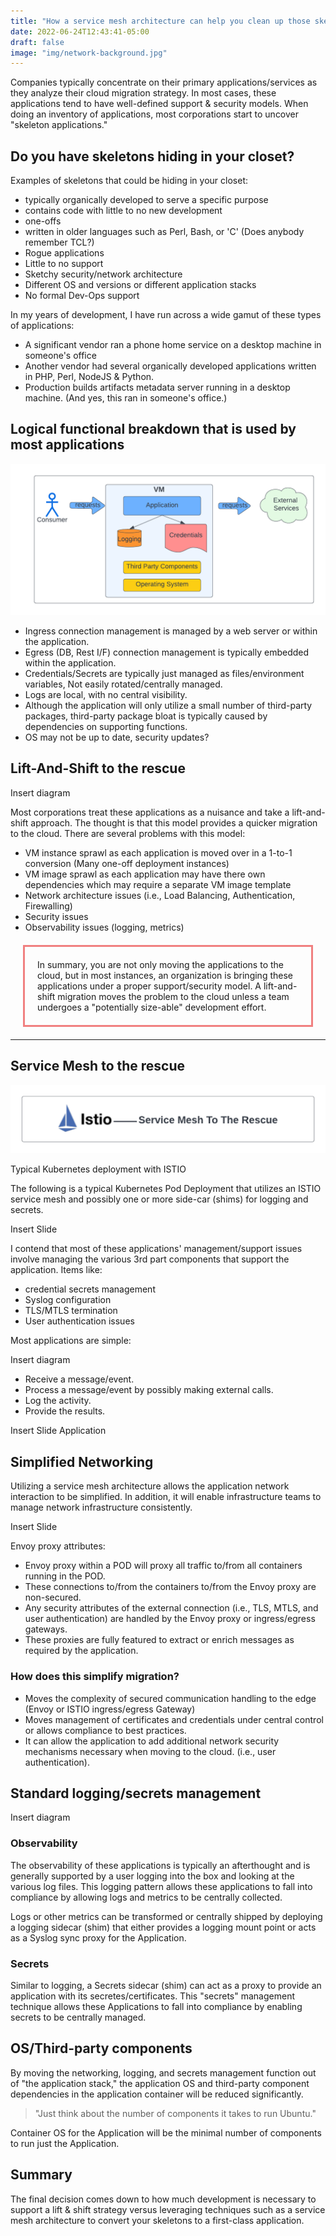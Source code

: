 ```yaml
---
title: "How a service mesh architecture can help you clean up those skeletons in your closet."
date: 2022-06-24T12:43:41-05:00
draft: false 
image: "img/network-background.jpg"
---
```



Companies typically concentrate on their primary applications/services as they analyze their cloud migration strategy. In most cases, these applications tend to have well-defined support & security models. When doing an inventory of applications, most corporations start to uncover "skeleton applications."

## Do you have skeletons hiding in your closet?

Examples of skeletons that could be hiding in your closet:
* typically organically developed to serve a specific purpose
* contains code with little to no new development
* one-offs
* written in older languages such as Perl, Bash, or 'C' (Does anybody remember TCL?)
* Rogue applications
* Little to no support
* Sketchy security/network architecture
* Different OS and versions or different application stacks
* No formal Dev-Ops support

In my years of development, I have run across a wide gamut of these types of applications:
* A significant vendor ran a phone home service on a desktop machine in someone's office
* Another vendor had several organically developed applications written in PHP, Perl, NodeJS & Python.
* Production builds artifacts metadata server running in a desktop machine. (And yes, this ran in someone's office.)

## Logical functional breakdown that is used by most applications

![Image alt](images/application-pattern.png)

* Ingress connection management is managed by a web server or within the application.
* Egress (DB, Rest I/F) connection management is typically embedded within the application.
* Credentials/Secrets are typically just managed as files/environment variables, Not easily rotated/centrally managed.
* Logs are local, with no central visibility.
* Although the application will only utilize a small number of third-party packages, third-party package bloat is typically caused by dependencies on supporting functions.
* OS may not be up to date, security updates?

 
## Lift-And-Shift to the rescue

Insert diagram

Most corporations treat these applications as a nuisance and take a lift-and-shift approach. The thought is that this model provides a quicker migration to the cloud. There are several problems with this model:
* VM instance sprawl as each application is moved over in a 1-to-1 conversion (Many one-off deployment instances)
* VM image sprawl as each application may have there own dependencies which may require a separate VM image template
* Network architecture issues (i.e., Load Balancing, Authentication, Firewalling)
* Security issues
* Observability issues (logging, metrics)


<div style="border-style: solid; margin: 20px 20px; border-width: medium; border-color:#F08080;float:center"><p style="margin: 20px 20px";>In summary, you are not only moving the applications to the cloud, but in most instances, an organization is bringing these applications under a proper support/security model. A lift-and-shift migration moves the problem to the cloud unless a team undergoes a "potentially size-able" development effort. </p>
</div>

---




## Service Mesh to the rescue

![Image alt](images/service-mesh-to-rescue.png)


Typical Kubernetes deployment with ISTIO

The following is a typical Kubernetes Pod Deployment that utilizes an ISTIO service mesh and possibly one or more side-car (shims) for logging and secrets.

Insert Slide

I contend that most of these applications' management/support issues involve managing the various 3rd part components that support the application. Items like:
* credential secrets management
* Syslog configuration
* TLS/MTLS termination
* User authentication issues

Most applications are simple:

Insert diagram

* Receive a message/event.
* Process a message/event by possibly making external calls.
* Log the activity.
* Provide the results.


Insert Slide Application

## Simplified Networking

Utilizing a service mesh architecture allows the application network interaction to be simplified. In addition, it will enable infrastructure teams to manage network infrastructure consistently.

Insert Slide

Envoy proxy attributes:
* Envoy proxy within a POD will proxy all traffic to/from all containers running in the POD.
* These connections to/from the containers to/from the Envoy proxy are non-secured. 
* Any security attributes of the external connection (i.e., TLS, MTLS, and user authentication) are handled by the Envoy proxy or ingress/egress gateways.
* These proxies are fully featured to extract or enrich messages as required by the application.

### How does this simplify migration?

* Moves the complexity of secured communication handling to the edge (Envoy or ISTIO ingress/egress Gateway)
* Moves management of certificates and credentials under central control or allows compliance to best practices.
* It can allow the application to add additional network security mechanisms necessary when moving to the cloud. (i.e., user authentication).

## Standard logging/secrets management 

Insert diagram

### Observability

The observability of these applications is typically an afterthought and is generally supported by a user logging into the box and looking at the various log files. This logging pattern allows these applications to fall into compliance by allowing logs and metrics to be centrally collected.

Logs or other metrics can be transformed or centrally shipped by deploying a logging sidecar (shim) that either provides a logging mount point or acts as a Syslog sync proxy for the Application.

### Secrets
Similar to logging, a Secrets sidecar (shim) can act as a proxy to provide an application with its secretes/certificates. This "secrets" management technique allows these Applications to fall into compliance by enabling secrets to be centrally managed. 

## OS/Third-party components

By moving the networking, logging, and secrets management function out of "the application stack," the application OS and third-party component dependencies in the application container will be reduced significantly.

 >"Just think about the number of components it takes to run Ubuntu."

Container OS for the Application will be the minimal number of components to run just the Application.

## Summary

The final decision comes down to how much development is necessary to support a lift & shift strategy versus leveraging techniques such as a service mesh architecture to convert your skeletons to a first-class application.

